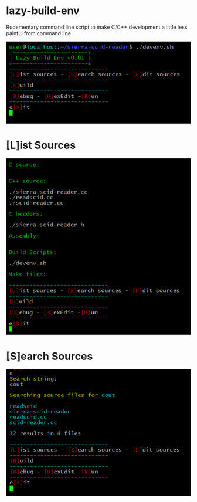 # lazy-build-env
Rudementary command line script to make C/C++ development a little less painful from command line

![lazy-dev-env](https://github.com/staythecurse/lazy-build-env/blob/main/lazy-dev-env.png)


# [L]ist Sources
![list-source](https://github.com/staythecurse/lazy-build-env/blob/main/list-source.png)


# [S]earch Sources
![search-source](https://github.com/staythecurse/lazy-build-env/blob/main/search-source.png)
